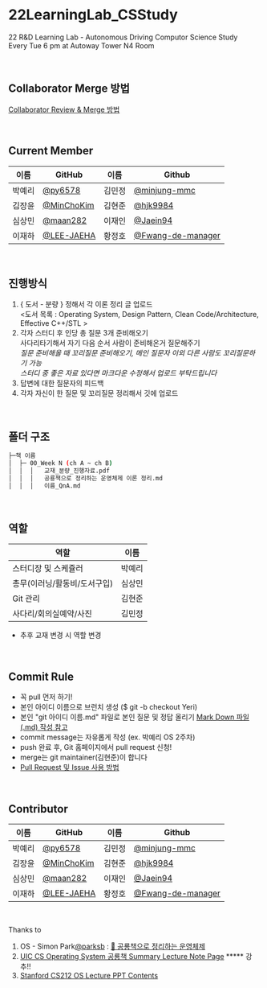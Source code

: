 # 22LearningLab_CSStudy
22 R&amp;D Learning Lab - Autonomous Driving Computor Science Study  
Every Tue 6 pm at Autoway Tower N4 Room

<br>

## Collaborator Merge 방법
[Collaborator Review & Merge 방법](https://nosy-rover-cc6.notion.site/Collaborator-Review-Merge-Method-75650f4d18be4430bcbde42fc9f52898)

<br> 

## Current Member
|이름|GitHub|이름|Github|
|---|---|---|---|
|박예리|[@py6578](https://github.com/seongahpark)|김민정|[@minjung-mmc](https://github.com/minjung-mmc)|
|김장윤|[@MinChoKim](https://github.com/MinChoKim)|김현준|[@hjk9984](https://github.com/hjk9984)|
|심상민|[@maan282](https://github.com/maan282)|이재인|[@Jaein94](https://github.com/Jaein94)|
|이재하|[@LEE-JAEHA](https://github.com/LEE-JAEHA)|황정호|[@Fwang-de-manager](https://github.com/Fwang-de-manager)|

<br>

## 진행방식
1. { 도서 - 분량 } 정해서 각 이론 정리 글 업로드  
<도서 목록 : Operating System, Design Pattern, Clean Code/Architecture, Effective C++/STL >  
2. 각자 스터디 후 인당 총 질문 3개 준비해오기  
사다리타기해서 자기 다음 순서 사람이 준비해온거 질문해주기  
*질문 준비해올 때 꼬리질문 준비해오기, 메인 질문자 이외 다른 사람도 꼬리질문하기 가능*  
*스터디 중 좋은 자료 있다면 마크다운 수정해서 업로드 부탁드립니다*  
3. 답변에 대한 질문자의 피드백
4. 각자 자신이 한 질문 및 꼬리질문 정리해서 깃에 업로드

<br>

## 폴더 구조
```sh
├─책 이름
│  ├─ 00_Week N (ch A ~ ch B)
│  │  │   교재_분량_진행자료.pdf
│  │  │   공룡책으로 정리하는 운영체제 이론 정리.md
│  │  │   이름_QnA.md

```

<br>

## 역할
|역할|이름|
|---|---|
|스터디장 및 스케쥴러|박예리|
|총무(이러닝/활동비/도서구입)|심상민|
|Git 관리|김현준|
|사다리/회의실예약/사진|김민정|
- 추후 교재 변경 시 역할 변경

<br>

## Commit Rule
+ 꼭 pull 먼저 하기!  
+ 본인 아이디 이름으로 브런치 생성 ($ git -b checkout Yeri)  
+ 본인 "git 아이디 이름.md" 파일로 본인 질문 및 정답 올리기 [Mark Down 파일(.md) 작성 참고](https://heropy.blog/2017/09/30/markdown/)
+ commit message는 자유롭게 작성 (ex. 박예리 OS 2주차)  
+ push 완료 후, Git 홈페이지에서 pull request 신청!  
+ merge는 git maintainer(김현준)이 합니다  
+ [Pull Request 및 Issue 사용 방법](https://north-recorder-449.notion.site/PULL-REQUEST-97951f36e13f489a9c5f9d912e81d135)

<br>

## Contributor

|이름|GitHub|이름|Github|
|---|---|---|---|
|박예리|[@py6578](https://github.com/seongahpark)|김민정|[@minjung-mmc](https://github.com/minjung-mmc)|
|김장윤|[@MinChoKim](https://github.com/MinChoKim)|김현준|[@hjk9984](https://github.com/hjk9984)|
|심상민|[@maan282](https://github.com/maan282)|이재인|[@Jaein94](https://github.com/Jaein94)|
|이재하|[@LEE-JAEHA](https://github.com/LEE-JAEHA)|황정호|[@Fwang-de-manager](https://github.com/Fwang-de-manager)|

<br>

Thanks to
1. OS - Simon Park[@parksb](https://github.com/parksb) : [🦕 공룡책으로 정리하는 운영체제](https://parksb.github.io/article/5.html)  
2. [UIC CS Operating System 공룡책 Summary Lecture Note Page](https://www.cs.uic.edu/~jbell/CourseNotes/OperatingSystems/) ***** 강추!!
3. [Stanford CS212 OS Lecture PPT Contents](https://www.scs.stanford.edu/22wi-cs212/notes/)
